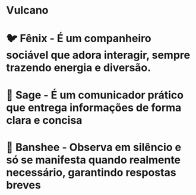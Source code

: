 # Vulcano

# 🐦 Fênix   - É um companheiro sociável que adora interagir, sempre trazendo energia e diversão.
# 🧞 Sage    - É um comunicador prático que entrega informações de forma clara e concisa
# 👻 Banshee - Observa em silêncio e só se manifesta quando realmente necessário, garantindo respostas breves

